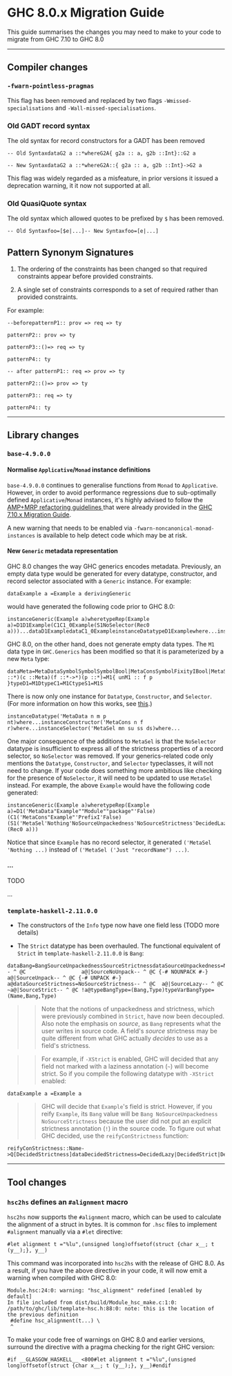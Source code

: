 # GHC 8.0.x Migration Guide


This guide summarises the changes you may need to make to your code to migrate from GHC 7.10 to GHC 8.0

---

## Compiler changes

### `-fwarn-pointless-pragmas`


This flag has been removed and replaced by two flags `-Wmissed-specialisations` and `-Wall-missed-specialisations`.

### Old GADT record syntax


The old syntax for record constructors for a GADT has been removed

```
-- Old SyntaxdataG2 a ::*whereG2A{ g2a :: a, g2b ::Int}::G2 a

-- New SyntaxdataG2 a ::*whereG2A::{ g2a :: a, g2b ::Int}->G2 a

```


This flag was widely regarded as a misfeature, in prior versions it issued a deprecation warning, it it now not supported at all.

### Old QuasiQuote syntax


The old syntax which allowed quotes to be prefixed by `$` has been removed. 

```
-- Old Syntaxfoo=[$e|...]-- New Syntaxfoo=[e|...]
```

## Pattern Synonym Signatures

1. The ordering of the constraints has been changed so that required constraints appear before provided constraints. 

1. A single set of constraints corresponds to a set of required rather than provided constraints. 


For example:

```
--beforepatternP1:: prov => req => ty

patternP2:: prov => ty

patternP3::()=> req => ty

patternP4:: ty

-- after patternP1:: req => prov => ty

patternP2::()=> prov => ty

patternP3:: req => ty

patternP4:: ty

```

---

## Library changes

### `base-4.9.0.0`

#### Normalise `Applicative`/`Monad` instance definitions

`base-4.9.0.0` continues to generalise functions from `Monad` to `Applicative`. However, in order to avoid performance regressions due to sub-optimally defined `Applicative`/`Monad` instances, it's highly advised to follow the
[ AMP+MRP refactoring guidelines ](migration/7.10#) that were already provided in the [GHC 7.10.x Migration Guide](migration/7.10).


A new warning that needs to be enabled via `-fwarn-noncanonical-monad-instances` is available to help detect code which may be at risk.

#### New `Generic` metadata representation


GHC 8.0 changes the way GHC generics encodes metadata. Previously, an empty data type would be generated for every datatype, constructor, and record selector associated with a `Generic` instance. For example:

```
dataExample a =Example a derivingGeneric
```


would have generated the following code prior to GHC 8.0:

```
instanceGeneric(Example a)wheretypeRep(Example a)=D1D1Example(C1C1_0Example(S1NoSelector(Rec0 a)))...dataD1ExampledataC1_0ExampleinstanceDatatypeD1Examplewhere...instanceConstructorC1_0Examplewhere...
```


GHC 8.0, on the other hand, does not generate empty data types. The `M1` data type in `GHC.Generics` has been modified so that it is parameterized by a new `Meta` type:

```
dataMeta=MetaDataSymbolSymbolSymbolBool|MetaConsSymbolFixityIBool|MetaSel(MaybeSymbol)SourceUnpackednessSourceStrictnessDecidedStrictnessnewtypeM1(i ::*)(c ::Meta)(f ::*->*)(p ::*)=M1{ unM1 :: f p }typeD1=M1DtypeC1=M1CtypeS1=M1S
```


There is now only one instance for `Datatype`, `Constructor`, and `Selector`. (For more information on how this works, see [ this](https://ghc.haskell.org/trac/ghc/wiki/Commentary/Compiler/GenericDeriving#Type-levelmetadataencoding).)

```
instanceDatatype('MetaData n m p nt)where...instanceConstructor('MetaCons n f r)where...instanceSelector('MetaSel mn su ss ds)where...
```


One major consequence of the additions to `MetaSel` is that the `NoSelector` datatype is insufficient to express all of the strictness properties of a record selector, so `NoSelector` was removed. If your generics-related code only mentions the `Datatype`, `Constructor`, and `Selector` typeclasses, it will not need to change. If your code does something more ambitious like checking for the presence of `NoSelector`, it will need to be updated to use `MetaSel` instead. For example, the above `Example` would have the following code generated:

```
instanceGeneric(Example a)wheretypeRep(Example a)=D1('MetaData"Example""Module""package"'False)(C1('MetaCons"Example"'PrefixI'False)(S1('MetaSel'Nothing'NoSourceUnpackedness'NoSourceStrictness'DecidedLazy)(Rec0 a)))
```


Notice that since `Example` has no record selector, it generated `('MetaSel 'Nothing ...)` instead of `('MetaSel ('Just "recordName") ...)`.

#### …

TODO


...

### `template-haskell-2.11.0.0`

- The constructors of the `Info` type now have one field less (TODO more details)

- The `Strict` datatype has been overhauled. The functional equivalent of `Strict` in `template-haskell-2.11.0.0` is `Bang`:

```
dataBang=BangSourceUnpackednessSourceStrictnessdataSourceUnpackedness=NoSourceUnpackedness-- ^ @C                  a@|SourceNoUnpack-- ^ @C {-# NOUNPACK #-} a@|SourceUnpack-- ^ @C {-# UNPACK #-}   a@dataSourceStrictness=NoSourceStrictness-- ^ @C  a@|SourceLazy-- ^ @C ~a@|SourceStrict-- ^ @C !a@typeBangType=(Bang,Type)typeVarBangType=(Name,Bang,Type)
```

> >
> > Note that the notions of unpackedness and strictness, which were previously combined in `Strict`, have now been decoupled. Also note the emphasis on *source*, as `Bang` represents what the user writes in source code. A field's *source* strictness may be quite different from what GHC actually *decides* to use as a field's strictness.

> >
> > For example, if `-XStrict` is enabled, GHC will decided that any field not marked with a laziness annotation (`~`) will become strict. So if you compile the following datatype with `-XStrict` enabled:

```
dataExample a =Example a
```

> >
> > GHC will decide that `Example`'s field is strict. However, if you reify `Example`, its `Bang` value will be `Bang NoSourceUnpackedness NoSourceStrictness` because the user did not put an explicit strictness annotation (`!`) in the source code. To figure out what GHC decided, use the `reifyConStrictness` function:

```
reifyConStrictness::Name->Q[DecidedStrictness]dataDecidedStrictness=DecidedLazy|DecidedStrict|DecidedUnpack
```

---

## Tool changes

### `hsc2hs` defines an `#alignment` macro

`hsc2hs` now supports the `#alignment` macro, which can be used to calculate the alignment of a struct in bytes. It is common for `.hsc` files to implement `#alignment` manually via a `#let` directive:

```
#let alignment t ="%lu",(unsigned long)offsetof(struct {char x__; t (y__);}, y__)
```


This command was incorporated into `hsc2hs` with the release of GHC 8.0. As a result, if you have the above directive in your code, it will now emit a warning when compiled with GHC 8.0:

```wiki
Module.hsc:24:0: warning: "hsc_alignment" redefined [enabled by default]
In file included from dist/build/Module_hsc_make.c:1:0:
/path/to/ghc/lib/template-hsc.h:88:0: note: this is the location of the previous definition
 #define hsc_alignment(t...) \
 ^
```


To make your code free of warnings on GHC 8.0 and earlier versions, surround the directive with a pragma checking for the right GHC version:

```
#if __GLASGOW_HASKELL__ <800#let alignment t ="%lu",(unsigned long)offsetof(struct {char x__; t (y__);}, y__)#endif
```